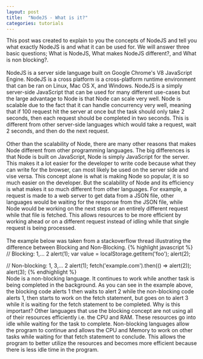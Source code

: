 ```yaml
---
layout: post
title:  "NodeJS - What is it?"
categories: tutorials
---
```

This post was created to explain to you the concepts of NodeJS and tell you what exactly NodeJS is and what it can be used for. We will answer three basic questions; What is NodeJS, What makes NodeJS different?, and What is non blocking?. 
<br />
<br />
NodeJS is a server side language built on Google Chrome's V8 JavaScript Engine. NodeJS is a cross platform is a cross-platform runtime environment that can be ran on Linux, Mac OS X, and Windows. NodeJS is a simply server-side JavaScript that can be used for many different use-cases but the large advantage to Node is that Node can scale very well. Node is scalable due to the fact that it can handle concurrency very well, meaning that if 100 request hit the server at once but the task should only take 2 seconds, then each request should be completed in two seconds. This is different from other server-side languages which would take a request, wait 2 seconds, and then do the next request. 
<br />
<br />
Other than the scalability of Node, there are many other reasons that makes Node different from other programming languages. The big differences is that Node is built on JavaScript, Node is simply JavaScript for the server. This makes it a lot easier for the developer to write code because what they can write for the browser, can most likely be used on the server side and vise versa. This concept alone is what is making Node so popular, it is so much easier on the developer. But the scalability of Node and its efficiency is what makes it so much different from other languages. For example, a request is made to a web server to get data from a JSON file, other languages would be waiting for the response from the JSON file, while Node would be working on the next steps or an entirely different request while that file is fetched. This allows resources to be more efficient by working ahead or on a different request instead of idling while that single request is being processed. 
<br />
<br />
The example below was taken from a stackoverflow thread illustrating the difference between Blocking and Non-Blocking. 
{% highlight javascript %}
// Blocking: 1,... 2
alert(1);
var value = localStorage.getItem('foo');
alert(2);

// Non-blocking: 1, 3,... 2
alert(1);
fetch('example.com').then(() => alert(2));
alert(3);
{% endhighlight %}
<br />
Node is a non-blocking language. It continues to work while another task is being completed in the background. As you can see in the example above, the blocking code alerts 1 then waits to alert 2 while the non-blocking code alerts 1, then starts to work on the fetch statement, but goes on to alert 3 while it is waiting for the fetch statement to be completed. Why is this important? Other languages that use the blocking concept are not using all of their resources efficiently i.e. the CPU and RAM. These resources go into idle while waiting for the task to complete. Non-blocking languages allow the program to continue and allows the CPU and Memory to work on other tasks while waiting for that fetch statement to conclude. This allows the program to better utilize the resources and becomes more efficient because there is less idle time in the program. 